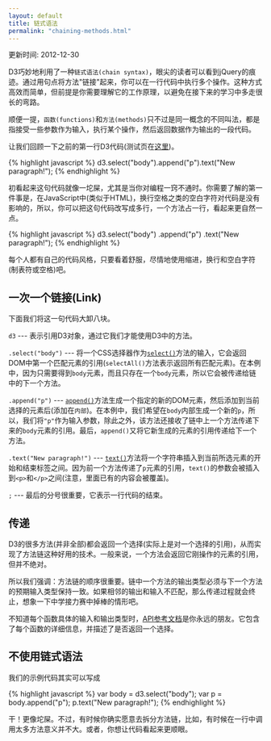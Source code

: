 ```yaml
---
layout: default
title: 链式语法
permalink: "chaining-methods.html"
---
```


更新时间: 2012-12-30

D3巧妙地利用了一种`链式语法(chain syntax)`，眼尖的读者可以看到jQuery的痕迹。通过用句点将方法"链接"起来，你可以在一行代码中执行多个操作。这种方式高效而简单，但前提是你需要理解它的工作原理，以避免在接下来的学习中多走很长的弯路。

顺便一提，`函数(functions)`和`方法(methods)`只不过是同一概念的不同叫法，都是指接受一些参数作为输入，执行某个操作，然后返回数据作为输出的一段代码。

让我们回顾一下之前的第一行D3代码(测试页在[这里](htmls/50-chaining-methods-index.html))。

{% highlight javascript %}
d3.select("body").append("p").text("New paragraph!");
{% endhighlight %}

初看起来这句代码就像一坨屎，尤其是当你对编程一窍不通时。你需要了解的第一件事是，在JavaScript中(类似于HTML)，换行空格之类的空白字符对代码是没有影响的，所以，你可以把这句代码改写成多行，一个方法占一行，看起来更自然一点。

{% highlight javascript %}
d3.select("body")
  .append("p")
  .text("New paragraph!");
{% endhighlight %}

每个人都有自己的代码风格，只要看着舒服，尽情地使用缩进，换行和空白字符(制表符或空格)吧。

## 一次一个链接(Link)
下面我们将这一句代码大卸八块。

`d3` --- 表示引用D3对象，通过它我们才能使用D3中的方法。

`.select("body")` --- 将一个CSS选择器作为[`select()`](https://github.com/mbostock/d3/wiki/Selections#wiki-d3_select)方法的输入，它会返回DOM中第一个匹配元素的引用(`selectAll()`方法表示返回所有匹配元素)。在本例中，因为只需要得到`body`元素，而且只存在一个`body`元素，所以它会被传递给链中的下一个方法。

`.append("p")` --- [`append()`](https://github.com/mbostock/d3/wiki/Selections#wiki-append)方法生成一个指定的新的DOM元素，然后添加到当前选择的元素后(添加在`内部`)。在本例中，我们希望在`body`内部生成一个新的`p`，所以，我们将`"p"`作为输入参数，除此之外，该方法还接收了链中上一个方法传递下来的`body`元素的引用。最后，`append()`又将它新生成的元素的引用传递给下一个方法。

`.text("New paragraph!")` --- [`text()`](https://github.com/mbostock/d3/wiki/Selections#wiki-text)方法将一个字符串插入到当前所选元素的开始和结束标签之间。因为前一个方法传递了`p`元素的引用，`text()`的参数会被插入到`<p>`和`</p>`之间(注意，里面已有的内容会被覆盖)。

`;` --- 最后的分号很重要，它表示一行代码的结束。

## 传递
D3的很多方法(并非全部)都会返回一个选择(实际上是对一个选择的引用)，从而实现了方法链这种好用的技术。一般来说，一个方法会返回它刚操作的元素的引用，但并不绝对。

所以我们强调：方法链的顺序很重要。链中一个方法的输出类型必须与下一个方法的预期输入类型保持一致。如果相邻的输出和输入不匹配，那么传递过程就会终止，想象一下中学接力赛中掉棒的情形吧。

不知道每个函数具体的输入和输出类型时，[API参考文档](https://github.com/mbostock/d3/wiki/API-Reference)是你永远的朋友。它包含了每个函数的详细信息，并描述了是否返回一个选择。

## 不使用链式语法
我们的示例代码其实可以写成

{% highlight javascript %}
var body = d3.select("body");
var p = body.append("p");
p.text("New paragraph!");
{% endhighlight %}

干！更像坨屎。不过，有时候你确实愿意去拆分方法链，比如，有时候在一行中调用太多方法意义并不大。或者，你想让代码看起来更顺眼。

